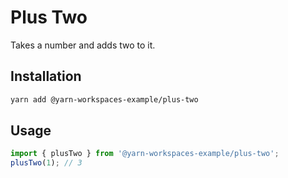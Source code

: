 # Plus Two

Takes a number and adds two to it.

## Installation

```bash
yarn add @yarn-workspaces-example/plus-two
```

## Usage

```ts
import { plusTwo } from '@yarn-workspaces-example/plus-two';
plusTwo(1); // 3
```

